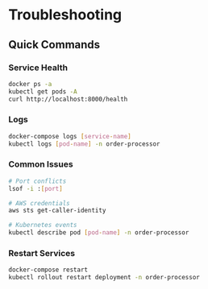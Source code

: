 # Troubleshooting

## Quick Commands

### Service Health
```bash
docker ps -a
kubectl get pods -A
curl http://localhost:8000/health
```

### Logs
```bash
docker-compose logs [service-name]
kubectl logs [pod-name] -n order-processor
```

### Common Issues
```bash
# Port conflicts
lsof -i :[port]

# AWS credentials
aws sts get-caller-identity

# Kubernetes events
kubectl describe pod [pod-name] -n order-processor
```

### Restart Services
```bash
docker-compose restart
kubectl rollout restart deployment -n order-processor
```
